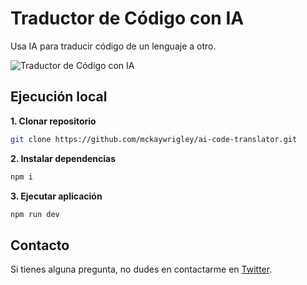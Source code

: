 # Traductor de Código con IA

Usa IA para traducir código de un lenguaje a otro.

![Traductor de Código con IA](./public/screenshot.png)

## Ejecución local

**1. Clonar repositorio**

```bash
git clone https://github.com/mckaywrigley/ai-code-translator.git
```

**2. Instalar dependencias**

```bash
npm i
```

**3. Ejecutar aplicación**

```bash
npm run dev
```

## Contacto

Si tienes alguna pregunta, no dudes en contactarme en [Twitter](https://twitter.com/mckaywrigley). 